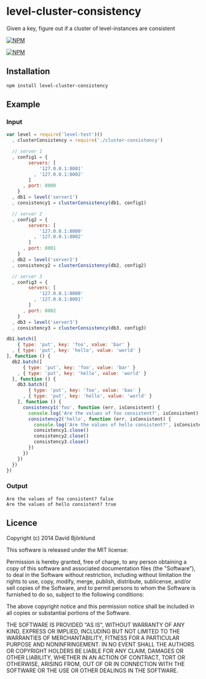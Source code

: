 # level-cluster-consistency

Given a key, figure out if a cluster of level-instances are consistent

[![NPM](https://nodei.co/npm/level-cluster-consistency.png?downloads&stars)](https://nodei.co/npm/level-cluster-consistency/)

[![NPM](https://nodei.co/npm-dl/level-cluster-consistency.png)](https://nodei.co/npm/level-cluster-consistency/)

## Installation

```
npm install level-cluster-consistency
```

## Example

### Input

```javascript
var level = require('level-test')()
  , clusterConsistency = require('./cluster-consistency')

  // server 1
  , config1 = {
        servers: [
            '127.0.0.1:8001'
          , '127.0.0.1:8002'
        ]
      , port: 8000
    }
  , db1 = level('server1')
  , consistency1 = clusterConsistency(db1, config1)

  // server 2
  , config2 = {
        servers: [
            '127.0.0.1:8000'
          , '127.0.0.1:8002'
        ]
      , port: 8001
    }
  , db2 = level('server2')
  , consistency2 = clusterConsistency(db2, config2)

  // server 3
  , config3 = {
        servers: [
            '127.0.0.1:8000'
          , '127.0.0.1:8001'
        ]
      , port: 8002
    }
  , db3 = level('server3')
  , consistency3 = clusterConsistency(db3, config3)

db1.batch([
    { type: 'put', key: 'foo', value: 'bar' }
  , { type: 'put', key: 'hello', value: 'world' }
], function () {
  db2.batch([
      { type: 'put', key: 'foo', value: 'bar' }
    , { type: 'put', key: 'hello', value: 'world' }
  ], function () {
    db3.batch([
        { type: 'put', key: 'foo', value: 'bas' }
      , { type: 'put', key: 'hello', value: 'world' }
    ], function () {
      consistency1('foo', function (err, isConsistent) {
        console.log('Are the values of foo consistent?', isConsistent)
        consistency2('hello', function (err, isConsistent) {
          console.log('Are the values of hello consistent?', isConsistent)
          consistency1.close()
          consistency2.close()
          consistency3.close()
        })
      })
    })
  })
})
```

### Output

```
Are the values of foo consistent? false
Are the values of hello consistent? true
```

## Licence

Copyright (c) 2014 David Björklund

This software is released under the MIT license:

Permission is hereby granted, free of charge, to any person obtaining a copy
of this software and associated documentation files (the "Software"), to deal
in the Software without restriction, including without limitation the rights
to use, copy, modify, merge, publish, distribute, sublicense, and/or sell
copies of the Software, and to permit persons to whom the Software is
furnished to do so, subject to the following conditions:

The above copyright notice and this permission notice shall be included in
all copies or substantial portions of the Software.

THE SOFTWARE IS PROVIDED "AS IS", WITHOUT WARRANTY OF ANY KIND, EXPRESS OR
IMPLIED, INCLUDING BUT NOT LIMITED TO THE WARRANTIES OF MERCHANTABILITY,
FITNESS FOR A PARTICULAR PURPOSE AND NONINFRINGEMENT. IN NO EVENT SHALL THE
AUTHORS OR COPYRIGHT HOLDERS BE LIABLE FOR ANY CLAIM, DAMAGES OR OTHER
LIABILITY, WHETHER IN AN ACTION OF CONTRACT, TORT OR OTHERWISE, ARISING FROM,
OUT OF OR IN CONNECTION WITH THE SOFTWARE OR THE USE OR OTHER DEALINGS IN
THE SOFTWARE.

